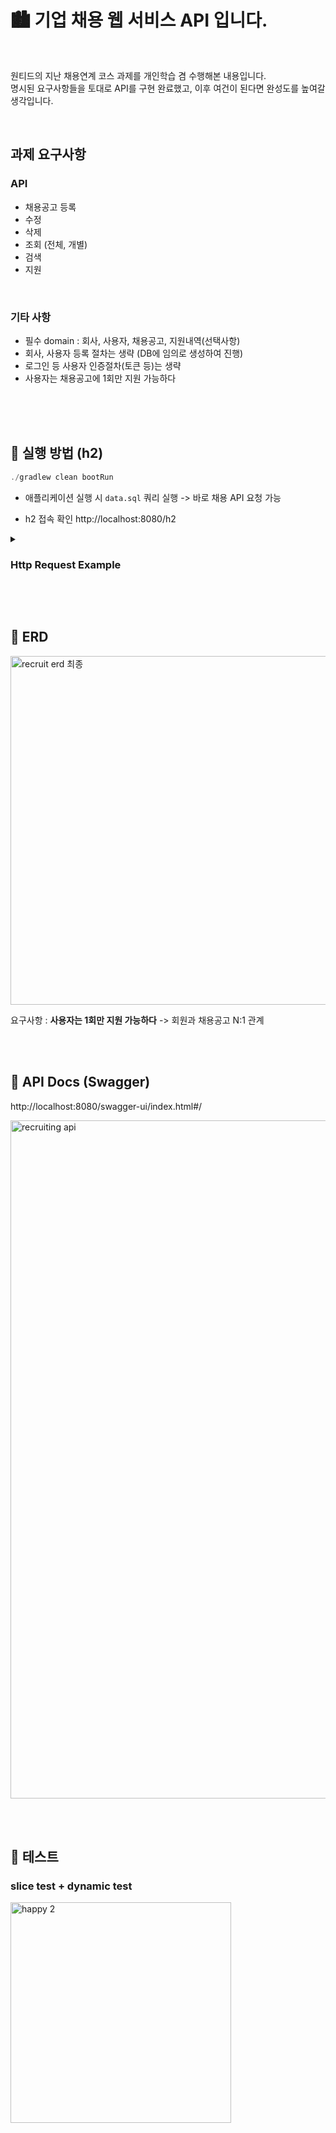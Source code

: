 
# 🏙️ 기업 채용 웹 서비스 API 입니다.

<br>

원티드의 지난 채용연계 코스 과제를 개인학습 겸 수행해본 내용입니다. <br>
명시된 요구사항들을 토대로 API를 구현 완료했고, 이후 여건이 된다면 완성도를 높여갈 생각입니다.

<br>

## 과제 요구사항

### API

- 채용공고 등록
- 수정
- 삭제
- 조회 (전체, 개별)
- 검색
- 지원

<br>

### 기타 사항
- 필수 domain : 회사, 사용자, 채용공고, 지원내역(선택사항)
- 회사, 사용자 등록 절차는 생략 (DB에 임의로 생성하여 진행)
- 로그인 등 사용자 인증절차(토큰 등)는 생략
- 사용자는 채용공고에 1회만 지원 가능하다


<br><br><br>


## 📘 실행 방법 (h2)

```c
./gradlew clean bootRun
```
- 애플리케이션 실행 시 ```data.sql``` 쿼리 실행 -> 바로 채용 API 요청 가능 

- h2 접속 확인
http://localhost:8080/h2


<details>
<summary><h3>Http Request Example</h3></summary>
<div markdown="1">

<br>

<h4>채용 공고 등록</h4>

```http request
POST http://localhost:8080/recruit
Content-Type : application/json

{
    "companyId" : 1,
    "position" : "백엔드",
    "reward" : 150000,
    "content" : "백엔드 java 개발자 채용",
    "tool" : "java, spring, mysql"
}
```
</div>
</details>


<br><br>



## 📘 ERD

<img width="558" alt="recruit erd 최종" src="https://user-images.githubusercontent.com/95558880/197238493-a0198727-68fe-48dd-947f-22dfda8d2cd0.png">

요구사항 : **사용자는 1회만 지원 가능하다** -> 회원과 채용공고 N:1 관계

<br><br>


## 📘 API Docs (Swagger)

http://localhost:8080/swagger-ui/index.html#/

<img width="1085" alt="recruiting api" src="https://user-images.githubusercontent.com/95558880/197230360-ea06bcb0-ab91-4f8e-bb96-dead1f4d90cd.png">

<br><br>

## 📘 테스트

### slice test + dynamic test

<img width="353" alt="happy 2" src="https://user-images.githubusercontent.com/95558880/197231062-85bbc00a-4b29-4935-8809-dcec9bda51a7.png">


<br>




